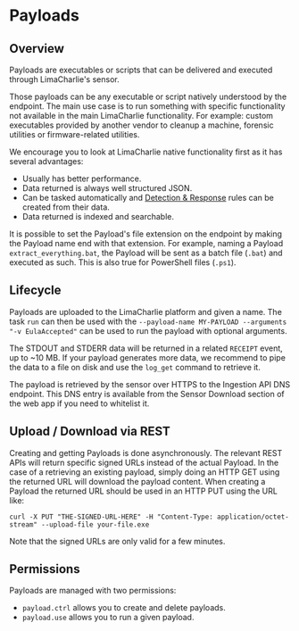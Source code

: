 # Payloads

## Overview
Payloads are executables or scripts that can be delivered and executed through LimaCharlie's sensor.

Those payloads can be any executable or script natively understood by the endpoint.
The main use case is to run something with specific
functionality not available in the main LimaCharlie functionality. For example: custom
executables provided by another vendor to cleanup a machine, forensic utilities or
firmware-related utilities.

We encourage you to look at LimaCharlie native functionality first as it has several
advantages:

* Usually has better performance.
* Data returned is always well structured JSON.
* Can be tasked automatically and [Detection & Response](dr.md) rules can be created from their data.
* Data returned is indexed and searchable.

It is possible to set the Payload's file extension on the endpoint by making the Payload name end with
that extension. For example, naming a Payload `extract_everything.bat`, the Payload will be sent
as a batch file (`.bat`) and executed as such.  This is also true for PowerShell files (`.ps1`).

## Lifecycle
Payloads are uploaded to the LimaCharlie platform and given a name. The task `run` can then be used
with the `--payload-name MY-PAYLOAD --arguments "-v EulaAccepted"` can be used to run the payload with
optional arguments.

The STDOUT and STDERR data will be returned in a related `RECEIPT` event, up to ~10 MB. If your payload
generates more data, we recommend to pipe the data to a file on disk and use the `log_get` command to
retrieve it.

The payload is retrieved by the sensor over HTTPS to the Ingestion API DNS endpoint. This DNS entry
is available from the Sensor Download section of the web app if you need to whitelist it.

## Upload / Download via REST
Creating and getting Payloads is done asynchronously. The relevant REST APIs will return specific
signed URLs instead of the actual Payload. In the case of a retrieving an existing payload, simply
doing an HTTP GET using the returned URL will download the payload content. When creating a Payload
the returned URL should be used in an HTTP PUT using the URL like:

```
curl -X PUT "THE-SIGNED-URL-HERE" -H "Content-Type: application/octet-stream" --upload-file your-file.exe
```

Note that the signed URLs are only valid for a few minutes.

## Permissions
Payloads are managed with two permissions:

* `payload.ctrl` allows you to create and delete payloads.
* `payload.use` allows you to run a given payload.
